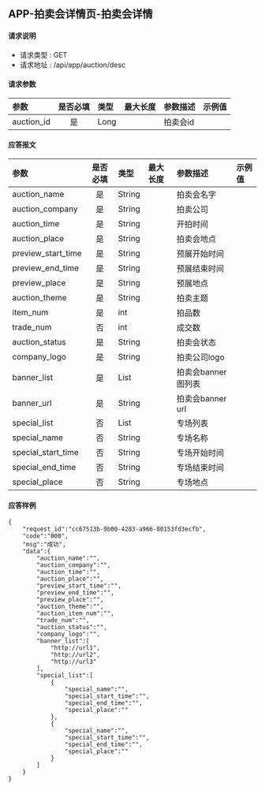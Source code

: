 ## APP-拍卖会详情页-拍卖会详情

#### 请求说明

* 请求类型 : GET
* 请求地址 : /api/app/auction/desc

#### 请求参数

| 参数        | 是否必填 | 类型   | 最大长度 | 参数描述                              | 示例值 |
| :---------- | :------: | :----- | :------- | :------------------------------ | :----- |
| auction_id  |    是    | Long |          |        拍卖会id                      |     |


#### 应答报文

| 参数                | 是否必填 | 类型         | 最大长度 | 参数描述     | 示例值       |
| :------------------ | :------: | :----------- | :------- | :----------- | :----------- |
| auction_name        |    是    | String          |          | 拍卖会名字    |            |
| auction_company     |    是    | String          |          | 拍卖公司    |            |
| auction_time        |    是    | String          |          | 开拍时间    |            |
| auction_place       |    是    | String          |          | 拍卖会地点   |              |
| preview_start_time  |    是    | String          |          | 预展开始时间   |              |
| preview_end_time    |    是    | String          |          | 预展结束时间   |              |
| preview_place       |    是    | String          |          | 预展地点   |              |
| auction_theme       |    是    | String          |          | 拍卖主题   |              |
| item_num            |    是    | int             |          | 拍品数  |              |
| trade_num           |    否    | int             |          | 成交数  |              |
| auction_status      |    是    | String          |          | 拍卖会状态   |              |
| company_logo        |    是    | String          |          | 拍卖公司logo   |              |
| banner_list         |    是    | List            |          | 拍卖会banner图列表   |              |
| banner_url          |    是    | String          |          | 拍卖会banner url   |              |
| special_list        |    否    | List            |          | 专场列表   |              |
| special_name        |    否    | String          |          | 专场名称   |              |
| special_start_time  |    否    | String          |          | 专场开始时间   |              |
| special_end_time    |    否    | String          |          | 专场结束时间   |              |
| special_place       |    否    | String          |          | 专场地点   |              |


#### 应答样例

```
{
    "request_id":"cc67513b-9b00-4283-a966-80153fd3ecfb",
    "code":"000",
    "msg":"成功",
    "data":{
        "auction_name":"",
        "auction_company":"",
        "auction_time":"",
        "auction_place":"",
        "preview_start_time":"",
        "preview_end_time":"",
        "preview_place":"",
        "auction_theme":"",
        "auction_item_num":"",
        "trade_num":"",
        "auction_status":"",
        "company_logo":"",
        "banner_list":[
            "http://url1",
            "http://url2",
            "http://url3"
        ],
        "special_list":[
            {
                "special_name":"",
                "special_start_time":"",
                "special_end_time":"",
                "special_place":""
            },
            {
                "special_name":"",
                "special_start_time":"",
                "special_end_time":"",
                "special_place":""
            }
        ]
    }
}

```
